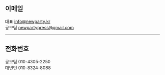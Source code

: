 ## 이메일
대표 info@newparty.kr  
공보팀 newpartypress@gmail.com  
  	
---
  
## 전화번호	
공보팀 010-4305-2250  
대변인 010-8324-8088  